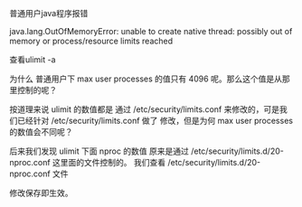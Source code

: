 普通用户java程序报错

java.lang.OutOfMemoryError: unable to create native thread: possibly out of memory or process/resource limits reached

查看ulimit -a

为什么 普通用户下 max user processes 的值只有 4096 呢。那么这个值是从那里控制的呢？

按道理来说 ulimit 的数值都是 通过 /etc/security/limits.conf 来修改的，可是我们已经针对 /etc/security/limits.conf 做了 修改，但是为何 max user processes 的数值会不同呢？

后来我们发现 ulimit 下面 nproc 的数值 原来是通过 /etc/security/limits.d/20-nproc.conf 这里面的文件控制的。 我们查看 /etc/security/limits.d/20-nproc.conf  文件

修改保存即生效。
